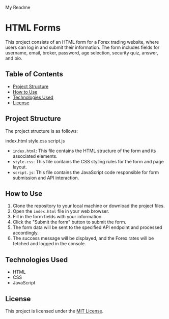 My Readme
# HTML Forms

This project consists of an HTML form for a Forex trading website, where users can log in and submit their information. The form includes fields for username, email, broker, password, age selection, security quiz, answer, and bio.

## Table of Contents
- [Project Structure](#project-structure)
- [How to Use](#how-to-use)
- [Technologies Used](#technologies-used)
- [License](#license)

## Project Structure

The project structure is as follows:

 index.html
style.css
 script.js

- `index.html`: This file contains the HTML structure of the form and its associated elements.
- `style.css`: This file contains the CSS styling rules for the form and page layout.
- `script.js`: This file contains the JavaScript code responsible for form submission and API interaction.

## How to Use

1. Clone the repository to your local machine or download the project files.
2. Open the `index.html` file in your web browser.
3. Fill in the form fields with your information.
4. Click the "Submit the form" button to submit the form.
5. The form data will be sent to the specified API endpoint and processed accordingly.
6. The success message will be displayed, and the Forex rates will be fetched and logged in the console.

## Technologies Used

- HTML
- CSS
- JavaScript

## License

This project is licensed under the [MIT License](LICENSE).